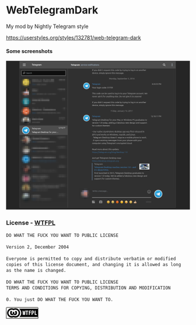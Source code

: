 # WebTelegramDark

My mod by Nightly Telegram style

https://userstyles.org/styles/132781/web-telegram-dark

#### Some screenshots

![](/screenshots/telegram-web.png?raw=true)

### License - [WTFPL](http://www.wtfpl.net/ "WTFPL") 

```
DO WHAT THE FUCK YOU WANT TO PUBLIC LICENSE 

Version 2, December 2004

Everyone is permitted to copy and distribute verbatim or modified
copies of this license document, and changing it is allowed as long
as the name is changed.

DO WHAT THE FUCK YOU WANT TO PUBLIC LICENSE
TERMS AND CONDITIONS FOR COPYING, DISTRIBUTION AND MODIFICATION

0. You just DO WHAT THE FUCK YOU WANT TO.

```
[![WTFPL](/screenshots/wtfpl-badge-1.png?raw=true)](http://www.wtfpl.net "WTFPL")
